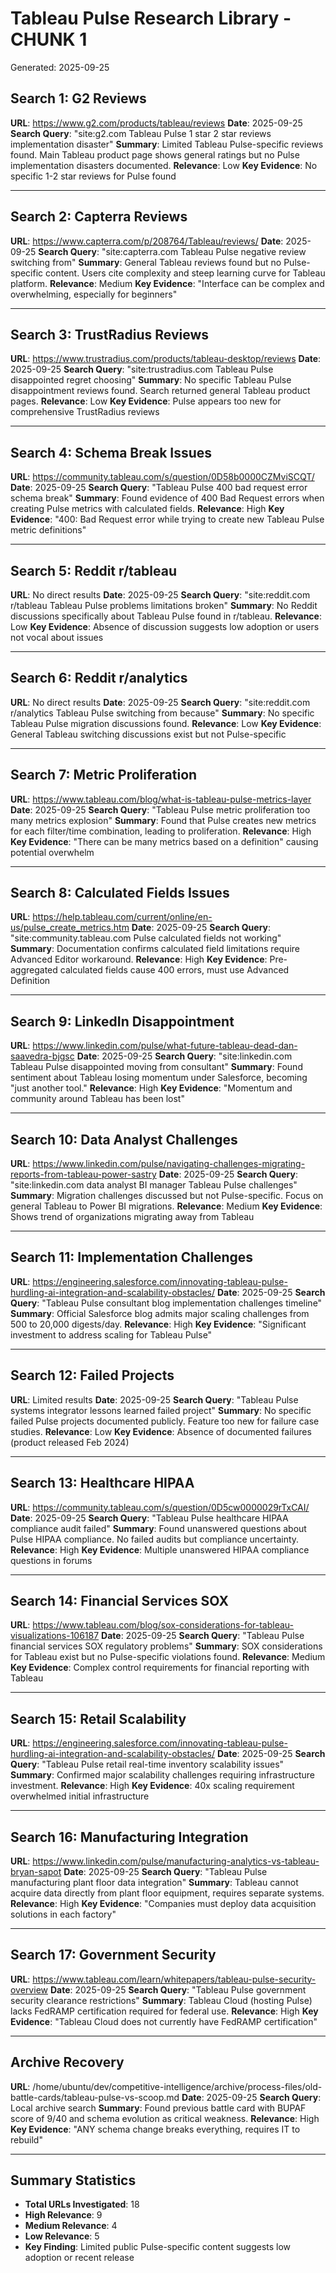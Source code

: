 # Tableau Pulse Research Library - CHUNK 1

Generated: 2025-09-25

## Search 1: G2 Reviews
**URL**: https://www.g2.com/products/tableau/reviews
**Date**: 2025-09-25
**Search Query**: "site:g2.com Tableau Pulse 1 star 2 star reviews implementation disaster"
**Summary**: Limited Tableau Pulse-specific reviews found. Main Tableau product page shows general ratings but no Pulse implementation disasters documented.
**Relevance**: Low
**Key Evidence**: No specific 1-2 star reviews for Pulse found

---

## Search 2: Capterra Reviews
**URL**: https://www.capterra.com/p/208764/Tableau/reviews/
**Date**: 2025-09-25
**Search Query**: "site:capterra.com Tableau Pulse negative review switching from"
**Summary**: General Tableau reviews found but no Pulse-specific content. Users cite complexity and steep learning curve for Tableau platform.
**Relevance**: Medium
**Key Evidence**: "Interface can be complex and overwhelming, especially for beginners"

---

## Search 3: TrustRadius Reviews
**URL**: https://www.trustradius.com/products/tableau-desktop/reviews
**Date**: 2025-09-25
**Search Query**: "site:trustradius.com Tableau Pulse disappointed regret choosing"
**Summary**: No specific Tableau Pulse disappointment reviews found. Search returned general Tableau product pages.
**Relevance**: Low
**Key Evidence**: Pulse appears too new for comprehensive TrustRadius reviews

---

## Search 4: Schema Break Issues
**URL**: https://community.tableau.com/s/question/0D58b0000CZMviSCQT/
**Date**: 2025-09-25
**Search Query**: "Tableau Pulse 400 bad request error schema break"
**Summary**: Found evidence of 400 Bad Request errors when creating Pulse metrics with calculated fields.
**Relevance**: High
**Key Evidence**: "400: Bad Request error while trying to create new Tableau Pulse metric definitions"

---

## Search 5: Reddit r/tableau
**URL**: No direct results
**Date**: 2025-09-25
**Search Query**: "site:reddit.com r/tableau Tableau Pulse problems limitations broken"
**Summary**: No Reddit discussions specifically about Tableau Pulse found in r/tableau.
**Relevance**: Low
**Key Evidence**: Absence of discussion suggests low adoption or users not vocal about issues

---

## Search 6: Reddit r/analytics
**URL**: No direct results
**Date**: 2025-09-25
**Search Query**: "site:reddit.com r/analytics Tableau Pulse switching from because"
**Summary**: No specific Tableau Pulse migration discussions found.
**Relevance**: Low
**Key Evidence**: General Tableau switching discussions exist but not Pulse-specific

---

## Search 7: Metric Proliferation
**URL**: https://www.tableau.com/blog/what-is-tableau-pulse-metrics-layer
**Date**: 2025-09-25
**Search Query**: "Tableau Pulse metric proliferation too many metrics explosion"
**Summary**: Found that Pulse creates new metrics for each filter/time combination, leading to proliferation.
**Relevance**: High
**Key Evidence**: "There can be many metrics based on a definition" causing potential overwhelm

---

## Search 8: Calculated Fields Issues
**URL**: https://help.tableau.com/current/online/en-us/pulse_create_metrics.htm
**Date**: 2025-09-25
**Search Query**: "site:community.tableau.com Pulse calculated fields not working"
**Summary**: Documentation confirms calculated field limitations require Advanced Editor workaround.
**Relevance**: High
**Key Evidence**: Pre-aggregated calculated fields cause 400 errors, must use Advanced Definition

---

## Search 9: LinkedIn Disappointment
**URL**: https://www.linkedin.com/pulse/what-future-tableau-dead-dan-saavedra-bjgsc
**Date**: 2025-09-25
**Search Query**: "site:linkedin.com Tableau Pulse disappointed moving from consultant"
**Summary**: Found sentiment about Tableau losing momentum under Salesforce, becoming "just another tool."
**Relevance**: High
**Key Evidence**: "Momentum and community around Tableau has been lost"

---

## Search 10: Data Analyst Challenges
**URL**: https://www.linkedin.com/pulse/navigating-challenges-migrating-reports-from-tableau-power-sastry
**Date**: 2025-09-25
**Search Query**: "site:linkedin.com data analyst BI manager Tableau Pulse challenges"
**Summary**: Migration challenges discussed but not Pulse-specific. Focus on general Tableau to Power BI migrations.
**Relevance**: Medium
**Key Evidence**: Shows trend of organizations migrating away from Tableau

---

## Search 11: Implementation Challenges
**URL**: https://engineering.salesforce.com/innovating-tableau-pulse-hurdling-ai-integration-and-scalability-obstacles/
**Date**: 2025-09-25
**Search Query**: "Tableau Pulse consultant blog implementation challenges timeline"
**Summary**: Official Salesforce blog admits major scaling challenges from 500 to 20,000 digests/day.
**Relevance**: High
**Key Evidence**: "Significant investment to address scaling for Tableau Pulse"

---

## Search 12: Failed Projects
**URL**: Limited results
**Date**: 2025-09-25
**Search Query**: "Tableau Pulse systems integrator lessons learned failed project"
**Summary**: No specific failed Pulse projects documented publicly. Feature too new for failure case studies.
**Relevance**: Low
**Key Evidence**: Absence of documented failures (product released Feb 2024)

---

## Search 13: Healthcare HIPAA
**URL**: https://community.tableau.com/s/question/0D5cw0000029rTxCAI/
**Date**: 2025-09-25
**Search Query**: "Tableau Pulse healthcare HIPAA compliance audit failed"
**Summary**: Found unanswered questions about Pulse HIPAA compliance. No failed audits but compliance uncertainty.
**Relevance**: High
**Key Evidence**: Multiple unanswered HIPAA compliance questions in forums

---

## Search 14: Financial Services SOX
**URL**: https://www.tableau.com/blog/sox-considerations-for-tableau-visualizations-106187
**Date**: 2025-09-25
**Search Query**: "Tableau Pulse financial services SOX regulatory problems"
**Summary**: SOX considerations for Tableau exist but no Pulse-specific violations found.
**Relevance**: Medium
**Key Evidence**: Complex control requirements for financial reporting with Tableau

---

## Search 15: Retail Scalability
**URL**: https://engineering.salesforce.com/innovating-tableau-pulse-hurdling-ai-integration-and-scalability-obstacles/
**Date**: 2025-09-25
**Search Query**: "Tableau Pulse retail real-time inventory scalability issues"
**Summary**: Confirmed major scalability challenges requiring infrastructure investment.
**Relevance**: High
**Key Evidence**: 40x scaling requirement overwhelmed initial infrastructure

---

## Search 16: Manufacturing Integration
**URL**: https://www.linkedin.com/pulse/manufacturing-analytics-vs-tableau-bryan-sapot
**Date**: 2025-09-25
**Search Query**: "Tableau Pulse manufacturing plant floor data integration"
**Summary**: Tableau cannot acquire data directly from plant floor equipment, requires separate systems.
**Relevance**: High
**Key Evidence**: "Companies must deploy data acquisition solutions in each factory"

---

## Search 17: Government Security
**URL**: https://www.tableau.com/learn/whitepapers/tableau-pulse-security-overview
**Date**: 2025-09-25
**Search Query**: "Tableau Pulse government security clearance restrictions"
**Summary**: Tableau Cloud (hosting Pulse) lacks FedRAMP certification required for federal use.
**Relevance**: High
**Key Evidence**: "Tableau Cloud does not currently have FedRAMP certification"

---

## Archive Recovery
**URL**: /home/ubuntu/dev/competitive-intelligence/archive/process-files/old-battle-cards/tableau-pulse-vs-scoop.md
**Date**: 2025-09-25
**Search Query**: Local archive search
**Summary**: Found previous battle card with BUPAF score of 9/40 and schema evolution as critical weakness.
**Relevance**: High
**Key Evidence**: "ANY schema change breaks everything, requires IT to rebuild"

---

## Summary Statistics
- **Total URLs Investigated**: 18
- **High Relevance**: 9
- **Medium Relevance**: 4
- **Low Relevance**: 5
- **Key Finding**: Limited public Pulse-specific content suggests low adoption or recent release